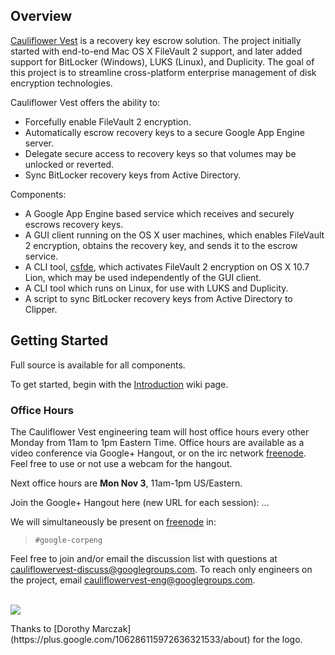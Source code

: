 ## Overview

[Cauliflower Vest](../../wiki/ThatName) is a recovery key escrow solution.  The project initially started with end-to-end Mac OS X FileVault 2 support, and later added support for BitLocker (Windows), LUKS (Linux), and Duplicity. The goal of this project is to streamline cross-platform enterprise management of disk encryption technologies.

Cauliflower Vest offers the ability to:
  * Forcefully enable FileVault 2 encryption.
  * Automatically escrow recovery keys to a secure Google App Engine server.
  * Delegate secure access to recovery keys so that volumes may be unlocked or reverted.
  * Sync BitLocker recovery keys from Active Directory.

Components:

  * A Google App Engine based service which receives and securely escrows recovery keys.
  * A GUI client running on the OS X user machines, which enables FileVault 2 encryption, obtains the recovery key, and sends it to the escrow service.
  * A CLI tool, [csfde](../../wiki/Csfde), which activates FileVault 2 encryption on OS X 10.7 Lion, which may be used independently of the GUI client.
  * A CLI tool which runs on Linux, for use with LUKS and Duplicity.
  * A script to sync BitLocker recovery keys from Active Directory to Clipper.

## Getting Started

Full source is available for all components.

To get started, begin with the [Introduction](../../wiki/Introduction) wiki page.

### Office Hours

The Cauliflower Vest engineering team will host office hours every other Monday from 11am to 1pm Eastern Time. Office hours are available as a video conference via Google+ Hangout, or on the irc network [freenode](http://freenode.net). Feel free to use or not use a webcam for the hangout.

Next office hours are **Mon Nov 3**, 11am-1pm US/Eastern.

Join the Google+ Hangout here (new URL for each session): ...

We will simultaneously be present on [freenode](http://freenode.net/) in:

> ` #google-corpeng `

Feel free to join and/or email the discussion list with questions at [cauliflowervest-discuss@googlegroups.com](mailto:cauliflowervest-discuss@googlegroups.com).
To reach only engineers on the project, email [cauliflowervest-eng@googlegroups.com](mailto:cauliflowervest-eng@googlegroups.com).

<br />

<img src='https://raw.githubusercontent.com/google/cauliflowervest/master/res/cauliflower_vest_logo.png?token=9258614__eyJzY29wZSI6IlJhd0Jsb2I6Z29vZ2xlL2NhdWxpZmxvd2VydmVzdC9tYXN0ZXIvcmVzL2NhdWxpZmxvd2VyX3Zlc3RfbG9nby5wbmciLCJleHBpcmVzIjoxNDE0MTYzOTgzfQ%3D%3D--c6b6f034a6a1476661993ac550fa35182825ba5c' />
<p>Thanks to [Dorothy Marczak](https://plus.google.com/106286115972636321533/about) for the logo.</p>
